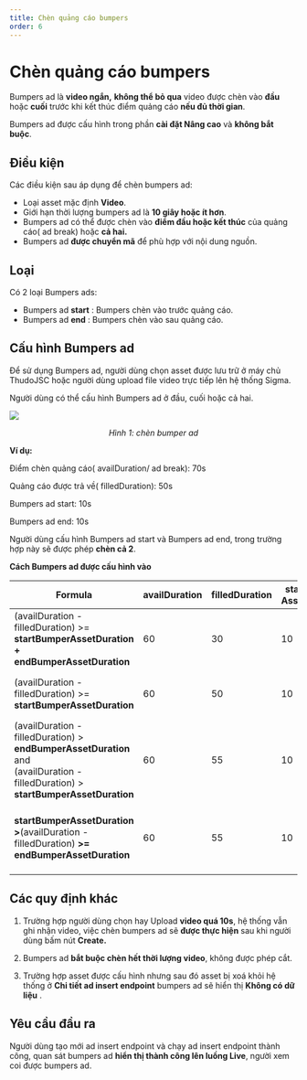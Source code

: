 ```yaml
---
title: Chèn quảng cáo bumpers 
order: 6
---
```


# Chèn quảng cáo bumpers 
Bumpers ad là **video ngắn,** **không thể bỏ qua** video được chèn vào **đầu** hoặc **cuối** trước khi kết thúc điểm quảng cáo **nếu đủ thời gian**.

Bumpers ad được cấu hình trong phần **cài đặt Nâng cao** và **không bắt buộc**.

## Điều kiện

Các điều kiện sau áp dụng để chèn bumpers ad:

- Loại asset mặc định **Video**.
- Giới hạn thời lượng bumpers ad là **10 giây hoặc ít hơn**. 
- Bumpers ad có thể được chèn vào **điểm đầu hoặc kết thúc** của quảng cáo( ad break) hoặc **cả hai.** 
- Bumpers ad **được chuyển mã** để phù hợp với nội dung nguồn.

## Loại 

Có 2 loại Bumpers ads:

- Bumpers ad **start** : Bumpers chèn vào trước quảng cáo.
- Bumpers ad **end** : Bumpers chèn vào sau quảng cáo.

## Cấu hình Bumpers ad

Để sử dụng Bumpers ad, người dùng chọn asset được lưu trữ ở máy chủ ThudoJSC hoặc người dùng upload file video trực tiếp lên hệ thống Sigma. 

Người dùng có thể cấu hình Bumpers ad ở đầu, cuối hoặc cả hai. 

![](/images/dai/bumper.PNG)

<center>

  *Hình 1: chèn bumper ad*

</center>

**Ví dụ:**

Điểm chèn quảng cáo( availDuration/ ad break): 70s

Quảng cáo được trả về( filledDuration): 50s

Bumpers ad start: 10s

Bumpers ad end: 10s

Người dùng cấu hình Bumpers ad start và Bumpers ad end, trong trường hợp này sẽ được phép **chèn cả 2**.


**Cách Bumpers ad được cấu hình vào**

| **Formula**                                                  | availDuration | filledDuration | startBumper<br />AssetDuration | endBumper<br />AssetDuration | **Result**                     |
| ------------------------------------------------------------ | ------------- | -------------- | ------------------------------ | ---------------------------- | ------------------------------ |
| (availDuration - filledDuration) >= **startBumperAssetDuration + endBumperAssetDuration** | 60            | 30             | 10                             | 5                            | chèn cả 2                      |
| (availDuration - filledDuration) >= **startBumperAssetDuration** | 60            | 50             | 10                             | 10                           | chèn start Bumper video        |
| (availDuration - filledDuration) > **endBumperAssetDuration** and<br /> (availDuration - filledDuration) > **startBumperAssetDuration** | 60            | 55             | 10                             | 10                           | không chèn cái nào             |
| **startBumperAssetDuration >**(availDuration - filledDuration) **>=** **endBumperAssetDuration** | 60            | 55             | 10                             | 5                            | Chỉ chèn end, không chèn start |



## Các quy định khác

1. Trường hợp người dùng chọn hay Upload **video quá 10s**, hệ thống vẫn ghi nhận video, việc chèn bumpers ad sẽ **được thực hiện** sau khi người dùng bấm nút **Create.**

2. Bumpers ad **bắt buộc chèn hết thời lượng video**, không được phép cắt.

3. Trường hợp asset được cấu hình nhưng sau đó asset bị xoá khỏi hệ thống ở **Chi tiết ad insert endpoint** bumpers ad sẽ hiển thị **Không có dữ liệu** .

## Yêu cầu đầu ra

   Người dùng tạo mới ad insert endpoint và chạy ad insert endpoint thành công, quan sát bumpers ad  **hiển thị thành công lên luồng Live**, người xem coi được bumpers ad. 